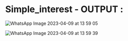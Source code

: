 # Simple_interest - OUTPUT : 

![WhatsApp Image 2023-04-09 at 13 59 05](https://user-images.githubusercontent.com/72507845/230762669-893ce63c-a689-4238-a523-b97950120fb7.jpg)

![WhatsApp Image 2023-04-09 at 13 59 39](https://user-images.githubusercontent.com/72507845/230762673-6e88f3f2-fa87-4fb9-9075-54fba0a03b0c.jpg)


